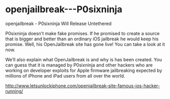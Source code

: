 openjailbreak---P0sixninja
==========================

openjailbreak - P0sixninja Will Release Untethered

P0sixninja doesn’t make fake promises. If he promised to create a source that is bigger and better than an ordinary iOS jailbreak he would keep his promise. Well, his OpenJailbreak site has gone live! You can take a look at it now.


We’ll also explain what OpenJailbreak is and why is has been created. You can guess that it is managed by P0sixninja and other hackers who are working on developer exploits for Apple firmware jailbreaking expected by millions of iPhone and iPad users from all over the world.

http://www.letsunlockiphone.com/openjailbreak-site-famous-ios-hacker-running/
